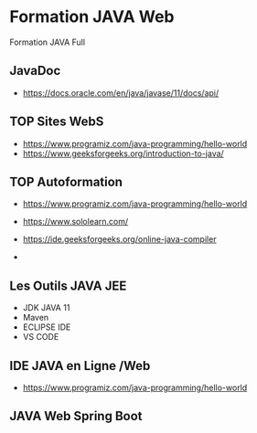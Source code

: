 # Formation JAVA Web

Formation  JAVA  Full

## JavaDoc

* https://docs.oracle.com/en/java/javase/11/docs/api/
  
##  TOP  Sites WebS

* https://www.programiz.com/java-programming/hello-world
* https://www.geeksforgeeks.org/introduction-to-java/


## TOP Autoformation

- https://www.programiz.com/java-programming/hello-world
  
- https://www.sololearn.com/

- https://ide.geeksforgeeks.org/online-java-compiler

- 

## Les Outils JAVA JEE

- JDK  JAVA 11
- Maven
- ECLIPSE IDE
- VS CODE


## IDE JAVA en Ligne /Web

- https://www.programiz.com/java-programming/hello-world

  
## JAVA Web  Spring Boot


